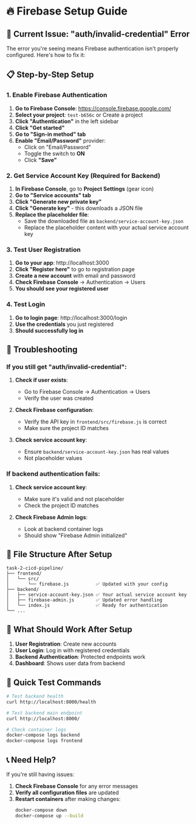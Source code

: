 # 🔥 Firebase Setup Guide

## 🚨 **Current Issue: "auth/invalid-credential" Error**

The error you're seeing means Firebase authentication isn't properly configured. Here's how to fix it:

## 📋 **Step-by-Step Setup**

### **1. Enable Firebase Authentication**

1. **Go to Firebase Console**: https://console.firebase.google.com/
2. **Select your project**: `test-b656c` or Create a project
3. **Click "Authentication"** in the left sidebar
4. **Click "Get started"**
5. **Go to "Sign-in method" tab**
6. **Enable "Email/Password"** provider:
   - Click on "Email/Password"
   - Toggle the switch to **ON**
   - Click **"Save"**

### **2. Get Service Account Key (Required for Backend)**

1. **In Firebase Console**, go to **Project Settings** (gear icon)
2. **Go to "Service accounts" tab**
3. **Click "Generate new private key"**
4. **Click "Generate key"** - this downloads a JSON file
5. **Replace the placeholder file**:
   - Save the downloaded file as `backend/service-account-key.json`
   - Replace the placeholder content with your actual service account key

### **3. Test User Registration**

1. **Go to your app**: http://localhost:3000
2. **Click "Register here"** to go to registration page
3. **Create a new account** with email and password
4. **Check Firebase Console** → Authentication → Users
5. **You should see your registered user**

### **4. Test Login**

1. **Go to login page**: http://localhost:3000/login
2. **Use the credentials** you just registered
3. **Should successfully log in**

## 🔧 **Troubleshooting**

### **If you still get "auth/invalid-credential":**

1. **Check if user exists**:
   - Go to Firebase Console → Authentication → Users
   - Verify the user was created

2. **Check Firebase configuration**:
   - Verify the API key in `frontend/src/firebase.js` is correct
   - Make sure the project ID matches

3. **Check service account key**:
   - Ensure `backend/service-account-key.json` has real values
   - Not placeholder values

### **If backend authentication fails:**

1. **Check service account key**:
   - Make sure it's valid and not placeholder
   - Check the project ID matches

2. **Check Firebase Admin logs**:
   - Look at backend container logs
   - Should show "Firebase Admin initialized"

## 📁 **File Structure After Setup**

```
task-2-cicd-pipeline/
├── frontend/
│   └── src/
│       └── firebase.js          ✅ Updated with your config
├── backend/
│   ├── service-account-key.json ✅ Your actual service account key
│   ├── firebase-admin.js        ✅ Updated error handling
│   └── index.js                 ✅ Ready for authentication
└── ...
```

## 🎯 **What Should Work After Setup**

1. **User Registration**: Create new accounts
2. **User Login**: Log in with registered credentials
3. **Backend Authentication**: Protected endpoints work
4. **Dashboard**: Shows user data from backend

## 🚀 **Quick Test Commands**

```bash
# Test backend health
curl http://localhost:8000/health

# Test backend main endpoint
curl http://localhost:8000/

# Check container logs
docker-compose logs backend
docker-compose logs frontend
```

## 📞 **Need Help?**

If you're still having issues:

1. **Check Firebase Console** for any error messages
2. **Verify all configuration files** are updated
3. **Restart containers** after making changes:
   ```bash
   docker-compose down
   docker-compose up --build
   ``` 